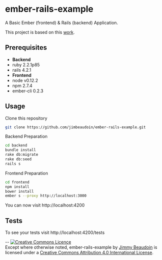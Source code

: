 # ember-rails-example
A Basic Ember (frontend) &amp; Rails (backend) Application.

This project is based on this [work](http://reefpoints.dockyard.com/2014/05/07/building-an-ember-app-with-rails-part-1.html).

## Prerequisites
 * **Backend**
  * ruby 2.2.1p85
  * rails 4.2.1
 * **Frontend**
  * node v0.12.2
  * npm 2.7.4
  * ember-cli 0.2.3

## Usage
Clone this repository
```sh
git clone https://github.com/jimbeaudoin/ember-rails-example.git
```
Backend Preparation
```sh
cd backend
bundle install
rake db:migrate
rake db:seed
rails s
```
Frontend Preparation
```sh
cd frontend
npm install
bower install
ember s --proxy http://localhost:3000
```
You can now visit http://localhost:4200

## Tests
To see your tests visit http://localhost:4200/tests

--
<a rel="license" href="http://creativecommons.org/licenses/by/4.0/"><img alt="Creative Commons Licence" style="border-width:0" src="https://i.creativecommons.org/l/by/4.0/80x15.png" /></a><br /><span xmlns:dct="http://purl.org/dc/terms/" property="dct:title">Except where otherwise noted, ember-rails-example</span> by <a xmlns:cc="http://creativecommons.org/ns#" href="http://jim-beaudoin.com" property="cc:attributionName" rel="cc:attributionURL">Jimmy Beaudoin</a> is licensed under a <a rel="license" href="http://creativecommons.org/licenses/by/4.0/">Creative Commons Attribution 4.0 International License</a>.
